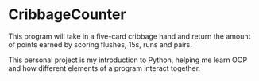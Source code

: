 # CribbageCounter

This program will take in a five-card cribbage hand and return the amount of points earned by scoring flushes, 15s, runs and pairs.

This personal project is my introduction to Python, helping me learn OOP and how different elements of a program interact together. 
